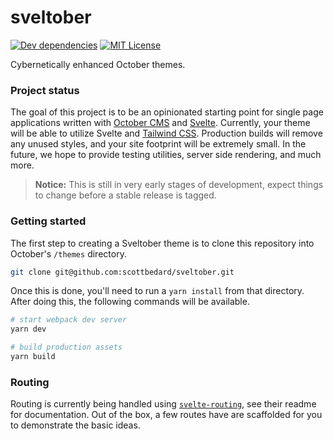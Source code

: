 # sveltober

[![Dev dependencies](https://img.shields.io/david/dev/scottbedard/sveltober.svg)](https://david-dm.org/scottbedard/sveltober?type=dev)
[![MIT License](https://img.shields.io/badge/license-MIT-blue.svg)](https://github.com/scottbedard/sveltober/blob/master/LICENSE)

Cybernetically enhanced October themes.

### Project status

The goal of this project is to be an opinionated starting point for single page applications written with [October CMS](https://octobercms.com) and [Svelte](https://svelte.dev). Currently, your theme will be able to utilize Svelte and [Tailwind CSS](https://tailwindcss.com). Production builds will remove any unused styles, and your site footprint will be extremely small. In the future, we hope to provide testing utilities, server side rendering, and much more.

> **Notice:** This is still in very early stages of development, expect things to change before a stable release is tagged.

### Getting started

The first step to creating a Sveltober theme is to clone this repository into October's `/themes` directory.

```bash
git clone git@github.com:scottbedard/sveltober.git
```

Once this is done, you'll need to run a `yarn install` from that directory. After doing this, the following commands will be available.

```bash
# start webpack dev server
yarn dev

# build production assets
yarn build
```

### Routing

Routing is currently being handled using [`svelte-routing`](https://github.com/EmilTholin/svelte-routing), see their readme for documentation. Out of the box, a few routes have are scaffolded for you to demonstrate the basic ideas.
